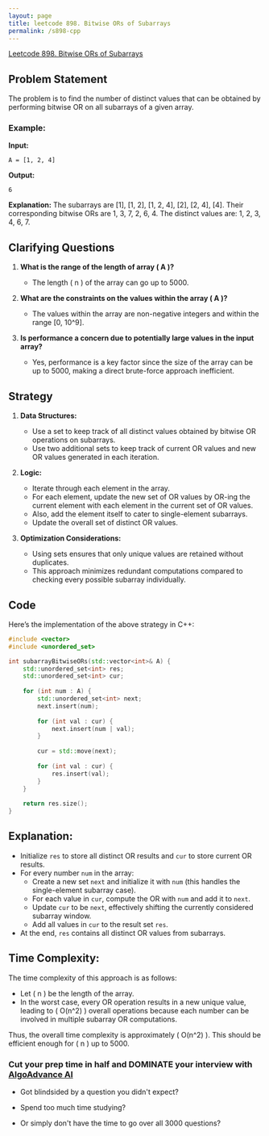 ```yaml
---
layout: page
title: leetcode 898. Bitwise ORs of Subarrays
permalink: /s898-cpp
---
```

[Leetcode 898. Bitwise ORs of Subarrays](https://algoadvance.github.io/algoadvance/l898)
## Problem Statement

The problem is to find the number of distinct values that can be obtained by performing bitwise OR on all subarrays of a given array.

### Example:
**Input:**
```
A = [1, 2, 4]
```
**Output:**
```
6
```
**Explanation:**
The subarrays are [1], [1, 2], [1, 2, 4], [2], [2, 4], [4]. Their corresponding bitwise ORs are 1, 3, 7, 2, 6, 4. The distinct values are: 1, 2, 3, 4, 6, 7.

## Clarifying Questions

1. **What is the range of the length of array \( A \)?**
   - The length \( n \) of the array can go up to 5000.
   
2. **What are the constraints on the values within the array \( A \)?**
   - The values within the array are non-negative integers and within the range [0, 10^9].

3. **Is performance a concern due to potentially large values in the input array?**
   - Yes, performance is a key factor since the size of the array can be up to 5000, making a direct brute-force approach inefficient.

## Strategy

1. **Data Structures:**
   - Use a set to keep track of all distinct values obtained by bitwise OR operations on subarrays.
   - Use two additional sets to keep track of current OR values and new OR values generated in each iteration.

2. **Logic:**
   - Iterate through each element in the array.
   - For each element, update the new set of OR values by OR-ing the current element with each element in the current set of OR values.
   - Also, add the element itself to cater to single-element subarrays.
   - Update the overall set of distinct OR values.

3. **Optimization Considerations:**
   - Using sets ensures that only unique values are retained without duplicates.
   - This approach minimizes redundant computations compared to checking every possible subarray individually.

## Code

Here’s the implementation of the above strategy in C++:

```cpp
#include <vector>
#include <unordered_set>

int subarrayBitwiseORs(std::vector<int>& A) {
    std::unordered_set<int> res;
    std::unordered_set<int> cur;
    
    for (int num : A) {
        std::unordered_set<int> next;
        next.insert(num);
        
        for (int val : cur) {
            next.insert(num | val);
        }
        
        cur = std::move(next);
        
        for (int val : cur) {
            res.insert(val);
        }
    }
    
    return res.size();
}
```

## Explanation:

- Initialize `res` to store all distinct OR results and `cur` to store current OR results.
- For every number `num` in the array:
  - Create a new set `next` and initialize it with `num` (this handles the single-element subarray case).
  - For each value in `cur`, compute the OR with `num` and add it to `next`.
  - Update `cur` to be `next`, effectively shifting the currently considered subarray window.
  - Add all values in `cur` to the result set `res`.
- At the end, `res` contains all distinct OR values from subarrays.

## Time Complexity:

The time complexity of this approach is as follows:
- Let \( n \) be the length of the array.
- In the worst case, every OR operation results in a new unique value, leading to \( O(n^2) \) overall operations because each number can be involved in multiple subarray OR computations.

Thus, the overall time complexity is approximately \( O(n^2) \). This should be efficient enough for \( n \) up to 5000.


### Cut your prep time in half and DOMINATE your interview with [AlgoAdvance AI](https://algoAdvance.com)

- Got blindsided by a question you didn't expect?

- Spend too much time studying?

- Or simply don't have the time to go over all 3000 questions?

